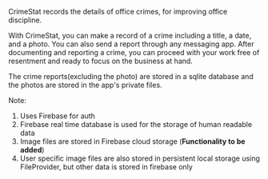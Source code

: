 CrimeStat records the details of office crimes, for improving office discipline. 

With CrimeStat, you can make a record of a crime including a title, a date, and a photo. You can also send a report through any messaging app. After documenting and reporting a crime, you can proceed with your work free of resentment and ready to focus on the business at hand.

The crime reports(excluding the photo) are stored in a sqlite database and the photos are stored in the app's private files.

Note:
1. Uses Firebase for auth
2. Firebase real time database is used for the storage of human readable data 
3. Image files are stored in Firebase cloud storage (**Functionality to be added**)
4. User specific image files are also stored in persistent local storage using FileProvider, but other data is stored in firebase only
